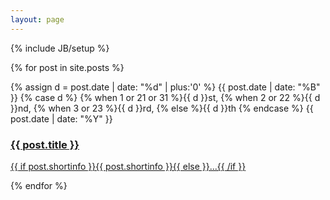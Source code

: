 ```yaml
---
layout: page
---
```

{% include JB/setup %}

{% for post in site.posts %}
<article>
<span class="post-date">
{% assign d = post.date | date: "%d" | plus:'0' %}
{{ post.date | date: "%B" }} 
{% case d %}
  {% when 1 or 21 or 31 %}{{ d }}st,
  {% when 2 or 22 %}{{ d }}nd,
  {% when 3 or 23 %}{{ d }}rd,
  {% else %}{{ d }}th
{% endcase %}
{{ post.date | date: "%Y" }}
</span>
<h3>
	<a href="{{ BASE_PATH }}{{ post.url }}">{{ post.title }}</a>
</h3>
<p>
<a href="{{post.url }}">
{{ if post.shortinfo }}{{ post.shortinfo }}{{ else }}...{{ /if }}
</a>
</p>
</article>
{% endfor %}
